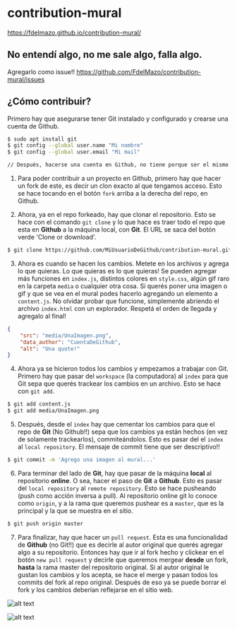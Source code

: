 # contribution-mural

https://fdelmazo.github.io/contribution-mural/

## No entendí algo, no me sale algo, falla algo.

Agregarlo como issue!! https://github.com/FdelMazo/contribution-mural/issues

## ¿Cómo contribuir?

Primero hay que asegurarse tener Git instalado y configurado y crearse una cuenta de Github.

```bash
$ sudo apt install git
$ git config --global user.name "Mi nombre"
$ git config --global user.email "Mi mail"

// Después, hacerse una cuenta en Github, no tiene porque ser el mismo nombre/mail.
```

1. Para poder contribuir a un proyecto en Github, primero hay que hacer un fork de este, es decir un clon exacto al que tengamos acceso. Esto se hace tocando en el botón `fork` arriba a la derecha del repo, en Github.

2. Ahora, ya en el repo forkeado, hay que clonar el repositorio. Esto se hace con el comando `git clone` y lo que hace es traer todo el repo que esta en **Github** a la máquina local, con **Git**. El URL se saca del botón verde 'Clone or download'.

```bash
$ git clone https://github.com/MiUsuarioDeGithub/contribution-mural.git
```

3.  Ahora es cuando se hacen los cambios. Metete en los archivos y agrega lo que quieras. Lo que quieras es lo que quieras! Se pueden agregar más funciones en `index.js`, distintos colores en `style.css`, algún gif raro en la carpeta `media` o cualquier otra cosa. Si querés poner una imagen o gif y que se vea en el mural podes hacerlo agregando un elemento a `content.js`. No olvidar probar que funcione, simplemente abriendo el archivo `index.html` con un explorador.  Respetá el orden de llegada y agregalo al final! 

```JSON
{
    "src": "media/UnaImagen.png",
    "data_author": "CuentaDeGithub",
    "alt": "Una quote!"
}
```

4. Ahora ya se hicieron todos los cambios y empezamos a trabajar con Git. Primero hay que pasar del `workspace` (la computadora) al `index` para que Git sepa que querés trackear los cambios en un archivo. Esto se hace con `git add`.

```bash
$ git add content.js
$ git add media/UnaImagen.png
```

5. Después, desde el `index` hay que cementar los cambios para que el repo de **Git** (No Github!!) sepa que los cambios ya están hechos (en vez de solamente trackearlos), commiteándolos. Esto es pasar del el `index` al `local repository`. El mensaje de commit tiene que ser descriptivo!!

```bash
$ git commit -m 'Agrego una imagen al mural...'
```

6. Para terminar del lado de **Git**, hay que pasar de la máquina **local** al repositorio **online**. O sea, hacer el paso de **Git** a **Github**. Esto es pasar del `local repository` al `remote repository`. Esto se hace pusheando (push como acción inversa a pull). Al repositorio online git lo conoce como `origin`, y a la rama que queremos pushear es a `master`, que es la principal y la que se muestra en el sitio.

```bash
$ git push origin master
```

7. Para finalizar, hay que hacer un `pull request`. Esta es una funcionalidad de **Github** (no Git!!) que es decirle al autor original que querés agregar algo a su repositorio. Entonces hay que ir al fork hecho y clickear en el botón `new pull request` y decirle que queremos mergear **desde** un fork, **hasta** la rama master del repositorio original. Si al autor original le gustan los cambios y los acepta, se hace el merge y pasan todos los commits del fork al repo original. Después de eso ya se puede borrar el fork y los cambios deberían reflejarse en el sitio web.


![alt text](https://images.osteele.com/2008/git-transport.png)

![alt text](https://www.patrickzahnd.ch/uploads/git-transport-v1.png)

